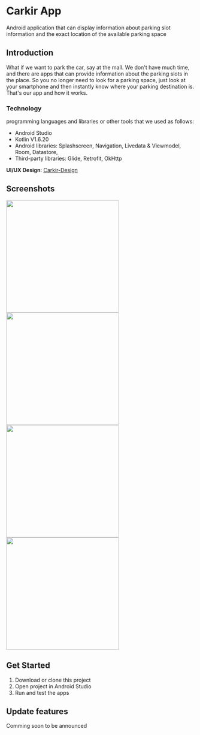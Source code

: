# Carkir App

Android application that can display information about parking slot information and the exact location of the available parking space

## Introduction

What if we want to park the car, say at the mall. We don't have much time, and there are apps that can provide information about the parking slots in the place. So you no longer need to look for a parking space, just look at your smartphone and then instantly know where your parking destination is. That's our app and how it works.

### Technology

programming languages and libraries or other tools that we used as follows:
- Android Studio
- Kotlin V1.6.20
- Android libraries: Splashscreen, Navigation, Livedata & Viewmodel, Room, Datastore, 
- Third-party libraries: Glide, Retrofit, OkHttp

**UI/UX Design**: [Carkir-Design](https://www.figma.com/file/HI7YXp3NlngzT4rfhyJp3M/Capstone-Project---C22-PS239?node-id=35%3A8)

## Screenshots
<img src="https://i.ibb.co/bsdCVp0/Splashscreen.png" width="300"><img src="https://i.ibb.co/dgPQt9J/Onboarding-12.png" width="300">  
<img src="https://i.ibb.co/fqdd59w/Home.png" width="300"><img src="https://i.ibb.co/Vj61wht/Parking-Layout.png" width="300">

## Get Started
1. Download or clone this project
2. Open project in Android Studio
3. Run and test the apps

## Update features
Comming soon to be announced

